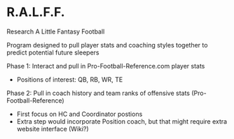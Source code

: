 # R.A.L.F.F.
Research
A
Little
Fantasy
Football

Program designed to pull player stats and coaching styles together to predict potential future sleepers

Phase 1: Interact and pull in Pro-Football-Reference.com player stats
  - Positions of interest: QB, RB, WR, TE

Phase 2: Pull in coach history and team ranks of offensive stats (Pro-Football-Reference)
  - First focus on HC and Coordinator postions
  - Extra step would incorporate Position coach, but that might require extra website interface (Wiki?)
